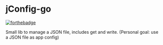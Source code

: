 # jConfig-go

[![forthebadge](https://forthebadge.com/images/badges/compatibility-club-penguin.svg)](https://forthebadge.com)

Small lib to manage a JSON file, includes get and write. (Personal goal: use a JSON file as app config)
